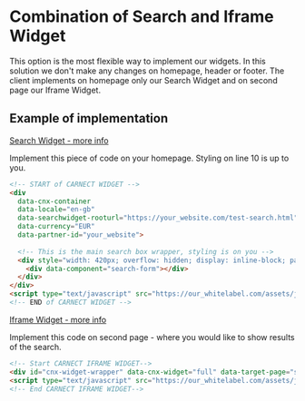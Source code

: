 # Combination of Search and Iframe Widget

This option is the most flexible way to implement our widgets. In this solution we don't make any changes on homepage, header or footer. The client implements on homepage only our Search Widget and on second page our Iframe Widget. 


## Example of implementation

[Search Widget - more info](js_search.md)

Implement this piece of code on your homepage. Styling on line 10 is up to you.

```html
<!-- START of CARNECT WIDGET -->
<div
  data-cnx-container
  data-locale="en-gb"
  data-searchwidget-rooturl="https://your_website.com/test-search.html"
  data-currency="EUR"
  data-partner-id="your_website">
 
  <!-- This is the main search box wrapper, styling is on you -->
  <div style="width: 420px; overflow: hidden; display: inline-block; padding:20px; background:#fff; border:1px solid #000;">
    <div data-component="search-form"></div>
  </div>
</div>
<script type="text/javascript" src="https://our_whitelabel.com/assets/js/cnx-widget.js"></script>
<!-- END of CARNECT WIDGET -->
```

[Iframe Widget - more info](iframe.md)

Implement this code on second page - where you would like to show results of the search. 

```html
<!-- Start CARNECT IFRAME WIDGET-->
<div id="cnx-widget-wrapper" data-cnx-widget="full" data-target-page="search" data-params=""></div>
<script type="text/javascript" src="https://our_whitelabel.com/assets/js/cnx-widget.js"></script>
<!-- End CARNECT IFRAME WIDGET-->
```


